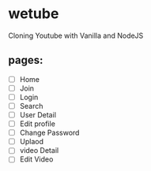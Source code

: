# wetube

Cloning Youtube with Vanilla and NodeJS

## pages:

- [ ] Home
- [ ] Join
- [ ] Login
- [ ] Search
- [ ] User Detail
- [ ] Edit profile
- [ ] Change Password
- [ ] Uplaod
- [ ] video Detail
- [ ] Edit Video
